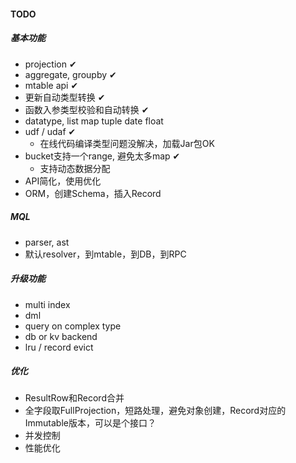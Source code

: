 #### TODO

##### 基本功能
* projection ✔
* aggregate, groupby ✔
* mtable api ✔
* 更新自动类型转换 ✔
* 函数入参类型校验和自动转换 ✔  
* datatype, list map tuple date float
* udf / udaf ✔
  - 在线代码编译类型问题没解决，加载Jar包OK 
* bucket支持一个range, 避免太多map ✔ 
  - 支持动态数据分配
* API简化，使用优化
* ORM，创建Schema，插入Record

##### MQL
* parser, ast
* 默认resolver，到mtable，到DB，到RPC

##### 升级功能
* multi index
* dml
* query on complex type
* db or kv backend
* lru / record evict

##### 优化
* ResultRow和Record合并
* 全字段取FullProjection，短路处理，避免对象创建，Record对应的Immutable版本，可以是个接口？
* 并发控制
* 性能优化